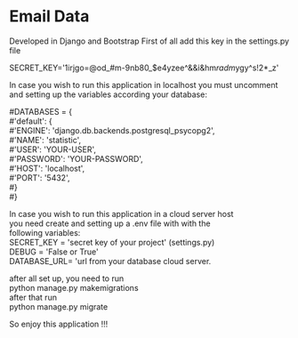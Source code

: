 # Email Data 

Developed in Django and Bootstrap 
First of all add this key in the settings.py file <br/>

SECRET_KEY='1irjgo=@od_#m-9nb80_$e4yzee^&&i&hm*radm*ygy^s!2*_z'  <br/>

In case you wish to run this application in localhost
you must uncomment and setting up the variables according your 
database:

#DATABASES = { <br/>
    #'default': { <br/>
        #'ENGINE': 'django.db.backends.postgresql_psycopg2', <br/>
        #'NAME': 'statistic', <br/>
        #'USER': 'YOUR-USER', <br/>
        #'PASSWORD': 'YOUR-PASSWORD', <br/>
       #'HOST': 'localhost', <br/>
        #'PORT': '5432', <br/>
    #}<br/>
#}

In case you wish to run this application in a cloud server host <br/>
you need create and setting up a .env file with with the <br/>
following variables: <br/>
SECRET_KEY = 'secret key of your project' (settings.py) <br/>
DEBUG = 'False or True'<br/>
DATABASE_URL= 'url from your database cloud server.<br/>


after all set up, you need to run <br/>
python manage.py makemigrations <br/>
after that run <br/>
python manage.py migrate


So enjoy this application !!!




